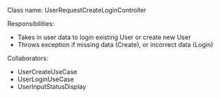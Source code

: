 Class name: UserRequestCreateLoginController

Responsibilities:
- Takes in user data to login existing User or create new User
- Throws exception if missing data (Create), or incorrect data (Login)

Collaborators:
- UserCreateUseCase
- UserLoginUseCase
- UserInputStatusDisplay